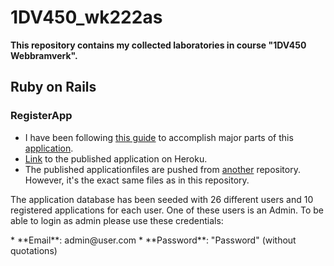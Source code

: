 # 1DV450_wk222as
**This repository contains my collected laboratories in course "1DV450 Webbramverk".**

## Ruby on Rails ##

### RegisterApp  ###
* I have been following [this guide](https://www.railstutorial.org/book/frontmatter) to accomplish major parts of this [application](https://github.com/WictorKihlbaum/1DV450_wk222as/tree/master/RegisterApp).
* [Link](https://dry-hollows-17895.herokuapp.com/) to the published application on Heroku.
* The published applicationfiles are pushed from [another](https://github.com/WictorKihlbaum/RoR-RegisterApp) repository. However, it's the exact same files as in this repository.

<p>
The application database has been seeded with 26 different users and 10 registered applications for each user. One of these users is an Admin. To be able to login as admin please use these credentials:
</p>
* **Email**: admin@user.com
* **Password**: "Password" (without quotations)
